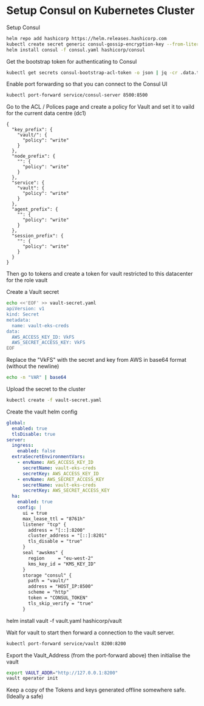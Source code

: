# Setup Consul on Kubernetes Cluster


Setup Consul
```bash
helm repo add hashicorp https://helm.releases.hashicorp.com
kubectl create secret generic consul-gossip-encryption-key --from-literal=key=$(consul keygen)
helm install consul -f consul.yaml hashicorp/consul
```

Get the bootstrap token for authenticating to Consul

```bash
kubectl get secrets consul-bootstrap-acl-token -o json | jq -cr .data.token | base64 -d
```


Enable port forwarding so that you can connect to the Consul UI

```bash
kubectl port-forward service/consul-server 8500:8500
```

Go to the ACL / Polices page and create a policy for Vault and set it to vaild for the current data centre (dc1)

```hcl
{
  "key_prefix": {
    "vault/": {
      "policy": "write"
    }
  },
  "node_prefix": {
    "": {
      "policy": "write"
    }
  },
  "service": {
    "vault": {
      "policy": "write"
    }
  },
  "agent_prefix": {
    "": {
      "policy": "write"
    }
  },
  "session_prefix": {
    "": {
      "policy": "write"
    }
  }
}
```

Then go to tokens and create a token for vault restricted to this datacenter for the role vault




Create a Vault secret


```bash
echo <<'EOF' >> vault-secret.yaml
apiVersion: v1
kind: Secret
metadata:
  name: vault-eks-creds
data:
  AWS_ACCESS_KEY_ID: VkFS
  AWS_SECRET_ACCESS_KEY: VkFS
EOF
```

Replace the "VkFS" with the secret and key from AWS in base64 format (without the newline)

```bash
echo -n "VAR" | base64
```

Upload the secret to the cluster

```bash
kubectl create -f vault-secret.yaml
```

Create the vault helm config

```yaml
global:
  enabled: true
  tlsDisable: true
server:
  ingress:
    enabled: false
  extraSecretEnvironmentVars:
    - envName: AWS_ACCESS_KEY_ID
      secretName: vault-eks-creds
      secretKey: AWS_ACCESS_KEY_ID
    - envName: AWS_SECRET_ACCESS_KEY
      secretName: vault-eks-creds
      secretKey: AWS_SECRET_ACCESS_KEY
  ha:
    enabled: true
    config: |
      ui = true
      max_lease_ttl = "8761h"
      listener "tcp" {
        address = "[::]:8200"
        cluster_address = "[::]:8201"
        tls_disable = "true"
      }
      seal "awskms" {
        region     = "eu-west-2"
        kms_key_id = "KMS_KEY_ID"
      }
      storage "consul" {
        path = "vault/"
        address = "HOST_IP:8500"
        scheme = "http"
        token = "CONSUL_TOKEN"
        tls_skip_verify = "true"
      }
```
helm install vault -f vault.yaml hashicorp/vault

Wait for vault to start then forward a connection to the vault server.

```bash
kubectl port-forward service/vault 8200:8200
```

Export the Vault_Address (from the port-forward above) then initialise the vault

```bash
export VAULT_ADDR="http://127.0.0.1:8200"
vault operator init
```

Keep a copy of the Tokens and keys generated offline somewhere safe. (Ideally a safe)


